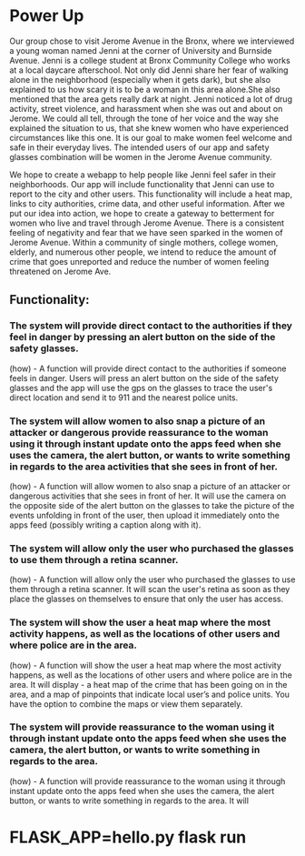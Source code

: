 # Power Up
Our group chose to visit Jerome Avenue in the Bronx, where we interviewed a young woman named Jenni at the corner of University and Burnside Avenue. Jenni is a college student at Bronx Community College who works at a local daycare afterschool. Not only did Jenni share her fear of walking alone in the neighborhood (especially when it gets dark), but she also explained to us how scary it is to be a woman in this area alone.She also mentioned that the area gets really dark at night. Jenni noticed a lot of drug activity, street violence, and harassment when she was out and about on Jerome. We could all tell, through the tone of her voice and the way she explained the situation to us, that she knew women who have experienced circumstances like this one. It is our goal to make women feel welcome and safe in their everyday lives. The intended users of our app and safety glasses combination will be women in the Jerome Avenue community.

We hope to create a webapp to help people like Jenni feel safer in their neighborhoods. Our app will include functionality that Jenni can use to report to the city and other users. This functionality will include a heat map, links to city authorities, crime data, and other useful information. After we put our idea into action, we hope to create a gateway to betterment for women who live and travel through Jerome Avenue. There is a consistent feeling of negativity and fear that we have seen sparked in the women of Jerome Avenue. Within a community of single mothers, college women, elderly, and numerous other people, we intend to reduce the amount of crime that goes unreported and reduce the number of women feeling threatened on Jerome Ave.




## Functionality:
### The system will provide direct contact to the authorities if they feel in danger by pressing an alert button on the side of the safety glasses.
(how) - A function will provide direct contact to the authorities if someone feels in danger. Users will press an alert button on the side of the safety glasses and the app will use the gps on the glasses to trace the user's direct location and send it to 911 and the nearest police units.

### The system will allow women to also snap a picture of an attacker or dangerous provide reassurance to the woman using it through instant update onto the apps feed when she uses the camera, the alert button, or wants to write something in regards to the area activities that she sees in front of her.
(how) - A function will allow women to also snap a picture of an attacker or dangerous activities that she sees in front of her. It will use the camera on the opposite side of the alert button on the glasses to take the picture of the events unfolding in front of the user, then upload it immediately onto the apps feed (possibly writing a caption along with it).

### The system will allow only the user who purchased the glasses to use them through a retina scanner.
(how) - A function will allow only the user who purchased the glasses to use them through a retina scanner. It will scan the user's retina as soon as they place the glasses on themselves to ensure that only the user has access.

### The system will show the user a heat map where the most activity happens, as well as the locations of other users and where police are in the area. 
(how) - A function will show the user a heat map where the most activity happens, as well as the locations of other users and where police are in the area. It will display - a heat map of the crime that has been going on in the area, and a map of pinpoints that indicate local user’s and police units. You have the option to combine the maps or view them separately.

### The system will provide reassurance to the woman using it through instant update onto the apps feed when she uses the camera, the alert button, or wants to write something in regards to the area.
(how) - A function will provide reassurance to the woman using it through instant update onto the apps feed when she uses the camera, the alert button, or wants to write something in regards to the area. It will 


# FLASK_APP=hello.py flask run
